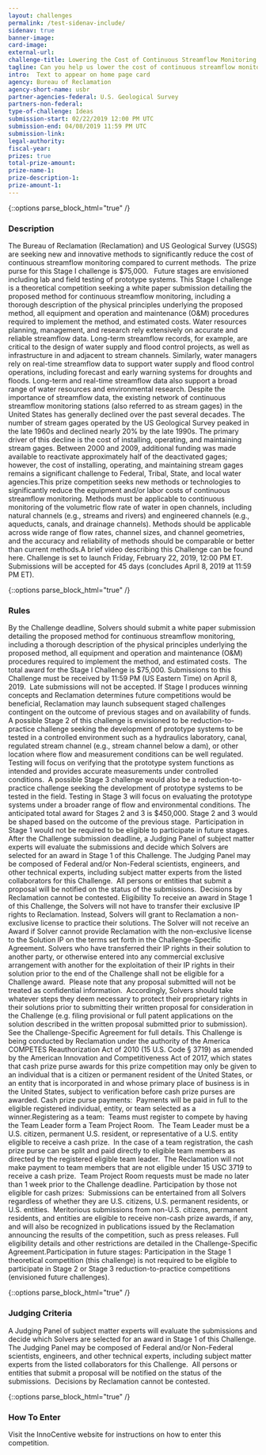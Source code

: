 ```yaml
---
layout: challenges
permalink: /test-sidenav-include/
sidenav: true
banner-image: 
card-image:
external-url:
challenge-title: Lowering the Cost of Continuous Streamflow Monitoring - Stage I
tagline: Can you help us lower the cost of continuous streamflow monitoring?
intro:  Text to appear on home page card
agency: Bureau of Reclamation
agency-short-name: usbr
partner-agencies-federal: U.S. Geological Survey 
partners-non-federal:
type-of-challenge: Ideas
submission-start: 02/22/2019 12:00 PM UTC
submission-end: 04/08/2019 11:59 PM UTC
submission-link: 
legal-authority:
fiscal-year:  
prizes: true
total-prize-amount:
prize-name-1:
prize-description-1:
prize-amount-1:
---
```



<!-- Description -->
{::options parse_block_html="true" /}
<div class="usa-prose" id="description">

### Description
The Bureau of Reclamation (Reclamation) and US Geological Survey (USGS) are seeking new and innovative methods to significantly reduce the cost of continuous streamflow monitoring compared to current methods.&nbsp; The prize purse for this Stage I challenge is $75,000.&nbsp;&nbsp; Future stages are envisioned including lab and field testing of prototype systems.
This Stage I challenge is a theoretical competition seeking a white paper submission detailing the proposed method for continuous streamflow monitoring, including a thorough description of the physical principles underlying the proposed method, all equipment and operation and maintenance (O&amp;M) procedures required to implement the method, and estimated costs.
Water resources planning, management, and research rely extensively on accurate and reliable streamflow data. Long-term streamflow records, for example, are critical to the design of water supply and flood control projects, as well as infrastructure in and adjacent to stream channels. Similarly, water managers rely on real-time streamflow data to support water supply and flood control operations, including forecast and early warning systems for droughts and floods. Long-term and real-time streamflow data also support a broad range of water resources and environmental research. Despite the importance of streamflow data, the existing network of continuous streamflow monitoring stations (also referred to as stream gages) in the United States has generally declined over the past several decades. The number of stream gages operated by the US Geological Survey peaked in the late 1960s and declined nearly 20% by the late 1990s. The primary driver of this decline is the cost of installing, operating, and maintaining stream gages. Between 2000 and 2009, additional funding was made available to reactivate approximately half of the deactivated gages; however, the cost of installing, operating, and maintaining stream gages remains a significant challenge to Federal, Tribal, State, and local water agencies.This prize competition seeks new methods or technologies to significantly reduce the equipment and/or labor costs of continuous streamflow monitoring. Methods must be applicable to continuous monitoring of the volumetric flow rate of water in open channels, including natural channels (e.g., streams and rivers) and engineered channels (e.g., aqueducts, canals, and drainage channels). Methods should be applicable across wide range of flow rates, channel sizes, and channel geometries, and the accuracy and reliability of methods should be comparable or better than current methods.A brief video describing this Challenge can be found here.
Challenge is set to launch Friday, February 22, 2019, 12:00 PM ET.&nbsp; Submissions will be accepted for 45 days (concludes April 8, 2019 at 11:59 PM ET).
</div>



<!-- Rules -->
{::options parse_block_html="true" /}
<div id="rules">

### Rules
By the Challenge deadline, Solvers should submit a white paper submission detailing the proposed method for continuous streamflow monitoring, including a thorough description of the physical principles underlying the proposed method, all equipment and operation and maintenance (O&amp;M) procedures required to implement the method, and estimated costs.&nbsp; The total award for the Stage I Challenge is $75,000.
Submissions to this Challenge must be received by 11:59 PM (US Eastern Time) on April 8, 2019.&nbsp; Late submissions will not be accepted.
If Stage I produces winning concepts and Reclamation determines future competitions would be beneficial, Reclamation may launch subsequent staged challenges contingent on the outcome of previous stages and on availability of funds.&nbsp; A possible Stage 2 of this challenge is envisioned to be reduction-to-practice challenge seeking the development of prototype systems to be tested in a controlled environment such as a hydraulics laboratory, canal, regulated stream channel (e.g., stream channel below a dam), or other location where flow and measurement conditions can be well regulated. Testing will focus on verifying that the prototype system functions as intended and provides accurate measurements under controlled conditions.&nbsp; A possible Stage 3 challenge would also be a reduction-to-practice challenge seeking the development of prototype systems to be tested in the field. Testing in Stage 3 will focus on evaluating the prototype systems under a broader range of flow and environmental conditions. The anticipated total award for Stages 2 and 3 is $450,000. Stage 2 and 3 would be shaped based on the outcome of the previous stage.&nbsp; Participation in Stage 1 would not be required to be eligible to participate in future stages.
After the Challenge submission deadline, a Judging Panel of subject matter experts will evaluate the submissions and decide which Solvers are selected for an award in Stage 1 of this Challenge. The Judging Panel may be composed of Federal and/or Non-Federal scientists, engineers, and other technical experts, including subject matter experts from the listed collaborators for this Challenge.&nbsp; All persons or entities that submit a proposal will be notified on the status of the submissions.&nbsp; Decisions by Reclamation cannot be contested.
Eligibility
To receive an award in Stage 1 of this Challenge, the Solvers will not have to transfer their exclusive IP rights to Reclamation. Instead, Solvers will grant to Reclamation a non-exclusive license to practice their solutions. The Solver will not receive an Award if Solver cannot provide Reclamation with the non-exclusive license to the Solution IP on the terms set forth in the Challenge-Specific Agreement. Solvers who have transferred their IP rights in their solution to another party, or otherwise entered into any commercial exclusive arrangement with another for the exploitation of their IP rights in their solution prior to the end of the Challenge shall not be eligible for a Challenge award.&nbsp; Please note that any proposal submitted will not be treated as confidential information.&nbsp; Accordingly, Solvers should take whatever steps they deem necessary to protect their proprietary rights in their solutions prior to submitting their written proposal for consideration in the Challenge (e.g. filing provisional or full patent applications on the solution described in the written proposal submitted prior to submission).&nbsp; See the Challenge-Specific Agreement for full details.
This Challenge is being conducted by Reclamation under the authority of the America COMPETES Reauthorization Act of 2010 (15 U.S. Code &sect; 3719) as amended by the American Innovation and Competitiveness Act of 2017, which states that cash prize purse awards for this prize competition may only be given to an individual that is a citizen or permanent resident of the United States, or an entity that is incorporated in and whose primary place of business is in the United States, subject to verification before cash prize purses are awarded. 
Cash prize purse payments:&nbsp; Payments will be paid in full to the eligible registered individual, entity, or team selected as a winner.Registering as a team:&nbsp; Teams must register to compete by having the Team Leader form a Team Project Room.&nbsp; The Team Leader must be a U.S. citizen, permanent U.S. resident, or representative of a U.S. entity eligible to receive a cash prize.&nbsp; In the case of a team registration, the cash prize purse can be split and paid directly to eligible team members as directed by the registered eligible team leader.&nbsp; The Reclamation will not make payment to team members that are not eligible under 15 USC 3719 to receive a cash prize.&nbsp; Team Project Room requests must be made no later than 1 week prior to the Challenge deadline. Participation by those not eligible for cash prizes:&nbsp; Submissions can be entertained from all Solvers regardless of whether they are U.S. citizens, U.S. permanent residents, or U.S. entities.&nbsp; Meritorious submissions from non-U.S. citizens, permanent residents, and entities are eligible to receive non-cash prize awards, if any, and will also be recognized in publications issued by the Reclamation announcing the results of the competition, such as press releases. Full eligibility details and other restrictions are detailed in the Challenge-Specific Agreement.Participation in future stages: Participation in the Stage 1 theoretical competition (this challenge) is not required to be eligible to participate in Stage 2 or Stage 3 reduction-to-practice competitions (envisioned future challenges).
</div>



<!-- Judging Criteria -->
{::options parse_block_html="true" /}
<div id="judging-criteria">

### Judging Criteria
A Judging Panel of subject matter experts will evaluate the submissions and decide which Solvers are selected for an award in Stage 1 of this Challenge. The Judging Panel may be composed of Federal and/or Non-Federal scientists, engineers, and other technical experts, including subject matter experts from the listed collaborators for this Challenge.&nbsp; All persons or entities that submit a proposal will be notified on the status of the submissions.&nbsp; Decisions by Reclamation cannot be contested.
</div>



<!-- How To Enter -->
{::options parse_block_html="true" /}
<div id="how-to-enter">

### How To Enter
Visit the InnoCentive website for instructions on how to enter this competition.
</div>

